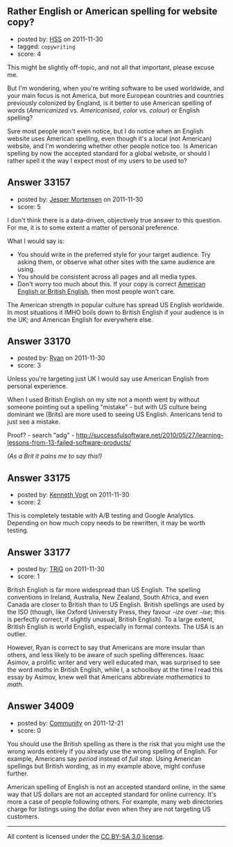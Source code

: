 ## Rather English or American spelling for website copy?

- posted by: [HSS](https://stackexchange.com/users/-1/6693-hss) on 2011-11-30
- tagged: `copywriting`
- score: 4

This might be slightly off-topic, and not all that important, please excuse me. 

But I'm wondering, when you're writing software to be used worldwide, and your main focus is not America, but more European countries and countries previously colonized by England, is it better to use American spelling of words (*Americanized* vs. *Americanised*, *color* vs. *colour*) or English spelling? 

Sure most people won't even notice, but I do notice when an English website uses American spelling, even though it's a local (not American) website, and I'm wondering whether other people notice too. Is American spelling by now the accepted standard for a global website, or should I rather spell it the way I expect most of my users to be used to?


## Answer 33157

- posted by: [Jesper Mortensen](https://stackexchange.com/users/-1/1261-jesper-mortensen) on 2011-11-30
- score: 5

<p>I don't think there is a data-driven, objectively true answer to this question. For me, it is to some extent a matter of personal preference.</p>

<p>What I would say is:</p>

<ul>
<li>You should write in the preferred style for your target audience. Try asking them, or observe what other sites with the same audience are using.</li>
<li>You should be consistent across all pages and all media types.</li>
<li>Don't worry too much about this. If your copy is correct <a href="http://en.wikipedia.org/wiki/American_and_British_English_differences">American English or British English</a>, then most people won't care.</li>
</ul>

<p>The American strength in popular culture has spread US English worldwide. In most situations it IMHO boils down to British English if your audience is in the UK; and American English for everywhere else.</p>



## Answer 33170

- posted by: [Ryan](https://stackexchange.com/users/-1/465-ryan) on 2011-11-30
- score: 3

Unless you're targeting just UK I would say use American English from personal experience. 

When I used British English on my site not a month went by without someone pointing out a spelling "mistake" - but with US culture being dominant we (Brits) are more used to seeing US English. Americans tend to just see a mistake.

Proof? - search "adg" - http://successfulsoftware.net/2010/05/27/learning-lessons-from-13-failed-software-products/

*(As a Brit it pains me to say this!)*


## Answer 33175

- posted by: [Kenneth Vogt](https://stackexchange.com/users/-1/6736-kenneth-vogt) on 2011-11-30
- score: 2

This is completely testable with A/B testing and Google Analytics. Depending on how much copy needs to be rewritten, it may be worth testing.


## Answer 33177

- posted by: [TRiG](https://stackexchange.com/users/-1/6853-trig) on 2011-11-30
- score: 1

British English is far more widespread than US English. The spelling conventions in Ireland, Australia, New Zealand, South Africa, and even Canada are closer to British than to US English. British spellings are used by the ISO (though, like Oxford University Press, they favour *-ize* over *-ise*; this is perfectly correct, if slightly unusual, British English). To a large extent, British English is world English, especially in formal contexts. The USA is an outlier.

However, Ryan is correct to say that Americans are more insular than others, and less likely to be aware of such spelling differences. Isaac Asimov, a prolific writer and very well educated man, was surprised to see the word *maths* in British English, while I, a schoolboy at the time I read this essay by Asimov, knew well that Americans abbreviate *mathematics* to *math*.


## Answer 34009

- posted by: [Community](https://stackexchange.com/users/-1/-1-community) on 2011-12-21
- score: 0

You should use the British spelling as there is the risk that you might use the wrong words entirely if you already use the wrong spelling of English. For example, Americans say *period* instead of *full stop*. Using American spellings but British wording, as in my example above, might confuse further.

American spelling of English is not an accepted standard online, in the same way that US dollars are not an accepted standard for online currency. It's more a case of people following others. For example, many web directories charge for listings using the dollar even when they are not targeting US customers.



---

All content is licensed under the [CC BY-SA 3.0 license](https://creativecommons.org/licenses/by-sa/3.0/).
